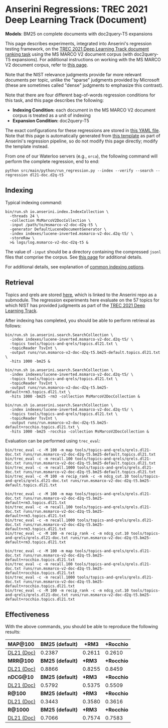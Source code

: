 # Anserini Regressions: TREC 2021 Deep Learning Track (Document)

**Models**: BM25 on complete documents with doc2query-T5 expansions

This page describes experiments, integrated into Anserini's regression testing framework, on the [TREC 2021 Deep Learning Track document ranking task](https://trec.nist.gov/data/deep2021.html) using the MS MARCO V2 document corpus (with doc2query-T5 expansions).
For additional instructions on working with the MS MARCO V2 document corpus, refer to [this page](../../docs/experiments-msmarco-v2.md).

Note that the NIST relevance judgments provide far more relevant documents per topic, unlike the "sparse" judgments provided by Microsoft (these are sometimes called "dense" judgments to emphasize this contrast).

Note that there are four different bag-of-words regression conditions for this task, and this page describes the following:

+ **Indexing Condition:** each document in the MS MARCO V2 document corpus is treated as a unit of indexing
+ **Expansion Condition:** doc2query-T5

The exact configurations for these regressions are stored in [this YAML file](../../src/main/resources/regression/dl21-doc.d2q-t5.yaml).
Note that this page is automatically generated from [this template](../../src/main/resources/docgen/templates/dl21-doc.d2q-t5.template) as part of Anserini's regression pipeline, so do not modify this page directly; modify the template instead.

From one of our Waterloo servers (e.g., `orca`), the following command will perform the complete regression, end to end:

```
python src/main/python/run_regression.py --index --verify --search --regression dl21-doc.d2q-t5
```

## Indexing

Typical indexing command:

```
bin/run.sh io.anserini.index.IndexCollection \
  -threads 24 \
  -collection MsMarcoV2DocCollection \
  -input /path/to/msmarco-v2-doc-d2q-t5 \
  -generator DefaultLuceneDocumentGenerator \
  -index indexes/lucene-inverted.msmarco-v2-doc.d2q-t5/ \
  -storeRaw \
  >& logs/log.msmarco-v2-doc-d2q-t5 &
```

The value of `-input` should be a directory containing the compressed `jsonl` files that comprise the corpus.
See [this page](../../docs/experiments-msmarco-v2.md) for additional details.

For additional details, see explanation of [common indexing options](../../docs/common-indexing-options.md).

## Retrieval

Topics and qrels are stored [here](https://github.com/castorini/anserini-tools/tree/master/topics-and-qrels), which is linked to the Anserini repo as a submodule.
The regression experiments here evaluate on the 57 topics for which NIST has provided judgments as part of the [TREC 2021 Deep Learning Track](https://trec.nist.gov/data/deep2021.html).

After indexing has completed, you should be able to perform retrieval as follows:

```
bin/run.sh io.anserini.search.SearchCollection \
  -index indexes/lucene-inverted.msmarco-v2-doc.d2q-t5/ \
  -topics tools/topics-and-qrels/topics.dl21.txt \
  -topicReader TsvInt \
  -output runs/run.msmarco-v2-doc-d2q-t5.bm25-default.topics.dl21.txt \
  -hits 1000 -bm25 &

bin/run.sh io.anserini.search.SearchCollection \
  -index indexes/lucene-inverted.msmarco-v2-doc.d2q-t5/ \
  -topics tools/topics-and-qrels/topics.dl21.txt \
  -topicReader TsvInt \
  -output runs/run.msmarco-v2-doc-d2q-t5.bm25-default+rm3.topics.dl21.txt \
  -hits 1000 -bm25 -rm3 -collection MsMarcoV2DocCollection &

bin/run.sh io.anserini.search.SearchCollection \
  -index indexes/lucene-inverted.msmarco-v2-doc.d2q-t5/ \
  -topics tools/topics-and-qrels/topics.dl21.txt \
  -topicReader TsvInt \
  -output runs/run.msmarco-v2-doc-d2q-t5.bm25-default+rocchio.topics.dl21.txt \
  -hits 1000 -bm25 -rocchio -collection MsMarcoV2DocCollection &
```

Evaluation can be performed using `trec_eval`:

```
bin/trec_eval -c -M 100 -m map tools/topics-and-qrels/qrels.dl21-doc.txt runs/run.msmarco-v2-doc-d2q-t5.bm25-default.topics.dl21.txt
bin/trec_eval -c -m recall.100 tools/topics-and-qrels/qrels.dl21-doc.txt runs/run.msmarco-v2-doc-d2q-t5.bm25-default.topics.dl21.txt
bin/trec_eval -c -m recall.1000 tools/topics-and-qrels/qrels.dl21-doc.txt runs/run.msmarco-v2-doc-d2q-t5.bm25-default.topics.dl21.txt
bin/trec_eval -c -M 100 -m recip_rank -c -m ndcg_cut.10 tools/topics-and-qrels/qrels.dl21-doc.txt runs/run.msmarco-v2-doc-d2q-t5.bm25-default.topics.dl21.txt

bin/trec_eval -c -M 100 -m map tools/topics-and-qrels/qrels.dl21-doc.txt runs/run.msmarco-v2-doc-d2q-t5.bm25-default+rm3.topics.dl21.txt
bin/trec_eval -c -m recall.100 tools/topics-and-qrels/qrels.dl21-doc.txt runs/run.msmarco-v2-doc-d2q-t5.bm25-default+rm3.topics.dl21.txt
bin/trec_eval -c -m recall.1000 tools/topics-and-qrels/qrels.dl21-doc.txt runs/run.msmarco-v2-doc-d2q-t5.bm25-default+rm3.topics.dl21.txt
bin/trec_eval -c -M 100 -m recip_rank -c -m ndcg_cut.10 tools/topics-and-qrels/qrels.dl21-doc.txt runs/run.msmarco-v2-doc-d2q-t5.bm25-default+rm3.topics.dl21.txt

bin/trec_eval -c -M 100 -m map tools/topics-and-qrels/qrels.dl21-doc.txt runs/run.msmarco-v2-doc-d2q-t5.bm25-default+rocchio.topics.dl21.txt
bin/trec_eval -c -m recall.100 tools/topics-and-qrels/qrels.dl21-doc.txt runs/run.msmarco-v2-doc-d2q-t5.bm25-default+rocchio.topics.dl21.txt
bin/trec_eval -c -m recall.1000 tools/topics-and-qrels/qrels.dl21-doc.txt runs/run.msmarco-v2-doc-d2q-t5.bm25-default+rocchio.topics.dl21.txt
bin/trec_eval -c -M 100 -m recip_rank -c -m ndcg_cut.10 tools/topics-and-qrels/qrels.dl21-doc.txt runs/run.msmarco-v2-doc-d2q-t5.bm25-default+rocchio.topics.dl21.txt
```

## Effectiveness

With the above commands, you should be able to reproduce the following results:

| **MAP@100**                                                                                                  | **BM25 (default)**| **+RM3**  | **+Rocchio**|
|:-------------------------------------------------------------------------------------------------------------|-----------|-----------|-----------|
| [DL21 (Doc)](https://microsoft.github.io/msmarco/TREC-Deep-Learning)                                         | 0.2387    | 0.2611    | 0.2610    |
| **MRR@100**                                                                                                  | **BM25 (default)**| **+RM3**  | **+Rocchio**|
| [DL21 (Doc)](https://microsoft.github.io/msmarco/TREC-Deep-Learning)                                         | 0.8866    | 0.8255    | 0.8459    |
| **nDCG@10**                                                                                                  | **BM25 (default)**| **+RM3**  | **+Rocchio**|
| [DL21 (Doc)](https://microsoft.github.io/msmarco/TREC-Deep-Learning)                                         | 0.5792    | 0.5375    | 0.5509    |
| **R@100**                                                                                                    | **BM25 (default)**| **+RM3**  | **+Rocchio**|
| [DL21 (Doc)](https://microsoft.github.io/msmarco/TREC-Deep-Learning)                                         | 0.3443    | 0.3580    | 0.3616    |
| **R@1000**                                                                                                   | **BM25 (default)**| **+RM3**  | **+Rocchio**|
| [DL21 (Doc)](https://microsoft.github.io/msmarco/TREC-Deep-Learning)                                         | 0.7066    | 0.7574    | 0.7583    |
